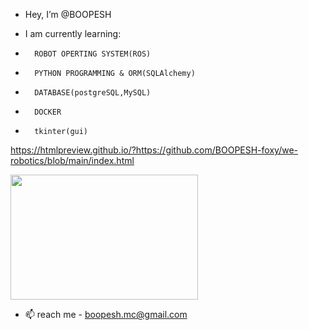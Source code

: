 - Hey, I’m @BOOPESH

-  I am currently learning:
-       ROBOT OPERTING SYSTEM(ROS)
-       PYTHON PROGRAMMING & ORM(SQLAlchemy)
-       DATABASE(postgreSQL,MySQL)
-       DOCKER
-       tkinter(gui)
https://htmlpreview.github.io/?https://github.com/BOOPESH-foxy/we-robotics/blob/main/index.html

<img src="https://user-images.githubusercontent.com/105548657/191098206-1961dcea-05bb-4db2-b6f0-7389f52e3516.gif" width="300" height="200">
</p>


- 📫 reach me - boopesh.mc@gmail.com
<!---
BOOPESH-foxy/BOOPESH-foxy is a ✨ special ✨ repository because its `README.md` (this file) appears on your GitHub profile.
You can click the Preview link to take a look at your changes.
--->
